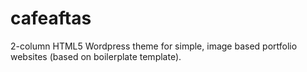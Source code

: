 cafeaftas
=========

2-column HTML5 Wordpress theme for simple, image based portfolio websites (based on boilerplate template).